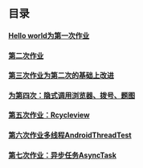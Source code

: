## 目录
#### [Hello world为第一次作业](https://github.com/huahaoxin/2017118133_android/tree/master/HelloWorld)<br>
#### [第二次作业](https://github.com/huahaoxin/2017118133_android/tree/master/work)<br>
#### [第三次作业为第二次的基础上改进](https://github.com/huahaoxin/2017118133_android/tree/master/work)<br>
#### [为第四次：隐式调用浏览器、拨号、题图](https://github.com/huahaoxin/2017118133_android/tree/master/IntentSkip)<br>
#### [第五次作业：Rcycleview](https://github.com/huahaoxin/2017118133_android/tree/dev/RecyclerViewTest)<br>
#### [第六次作业多线程AndroidThreadTest](https://github.com/huahaoxin/2017118133_android/tree/master/AndroidThreadTest)<br>
#### [第七次作业：异步任务AsyncTask ](https://github.com/huahaoxin/2017118133_android/tree/master/AsyncTask)<br>
